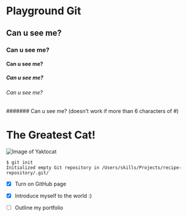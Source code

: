 # Playground Git
## Can u see me?
### Can u see me?
#### Can u see me?
##### Can u see me?
###### Can u see me?
####### Can u see me? (doesn't work if more than 6 characters of #)

# The Greatest Cat!
![Image of Yaktocat](https://octodex.github.com/images/yaktocat.png)


```
$ git init
Initialized empty Git repository in /Users/skills/Projects/recipe-repository/.git/
```

- [x] Turn on GitHub page
- [x] Introduce myself to the world :)
- [ ] Outline my portfolio

